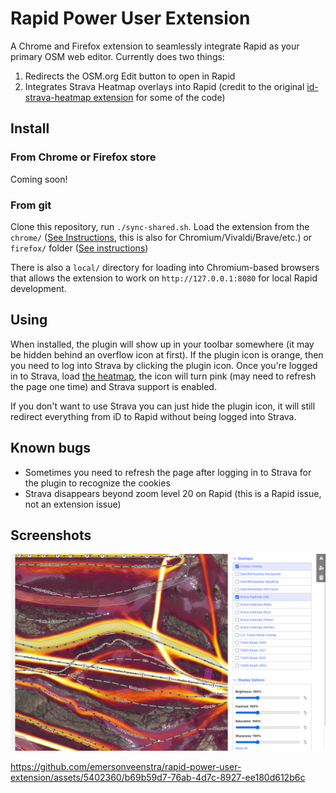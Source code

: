 # Rapid Power User Extension

A Chrome and Firefox extension to seamlessly integrate Rapid as your primary OSM web editor. Currently does two things:

1. Redirects the OSM.org Edit button to open in Rapid
2. Integrates Strava Heatmap overlays into Rapid (credit to the original [id-strava-heatmap extension](https://github.com/cmoffroad/id-strava-heatmap-extension) for some of the code)

## Install 

### From Chrome or Firefox store
Coming soon!

### From git
Clone this repository, run `./sync-shared.sh`. Load the extension from the `chrome/` ([See Instructions](https://developer.chrome.com/docs/extensions/get-started/tutorial/hello-world#load-unpacked), this is also for Chromium/Vivaldi/Brave/etc.) or `firefox/` folder ([See instructions](https://developer.mozilla.org/en-US/docs/Mozilla/Add-ons/WebExtensions/Your_first_WebExtension#installing))

There is also a `local/` directory for loading into Chromium-based browsers that allows the extension to work on `http://127.0.0.1:8080` for local Rapid development.

## Using

When installed, the plugin will show up in your toolbar somewhere (it may be hidden behind an overflow icon at first). If the plugin icon is orange, then you need to log into Strava by clicking the plugin icon. Once you're logged in to Strava, load [the heatmap](https://www.strava.com/maps/global-heatmap), the icon will turn pink (may need to refresh the page one time) and Strava support is enabled.

If you don't want to use Strava you can just hide the plugin icon, it will still redirect everything from iD to Rapid without being logged into Strava.

## Known bugs
- Sometimes you need to refresh the page after logging in to Strava for the plugin to recognize the cookies
- Strava disappears beyond zoom level 20 on Rapid (this is a Rapid issue, not an extension issue)

## Screenshots

![alt text](shared/screenshots/strava-list.png)


https://github.com/emersonveenstra/rapid-power-user-extension/assets/5402360/b69b59d7-76ab-4d7c-8927-ee180d612b6c

